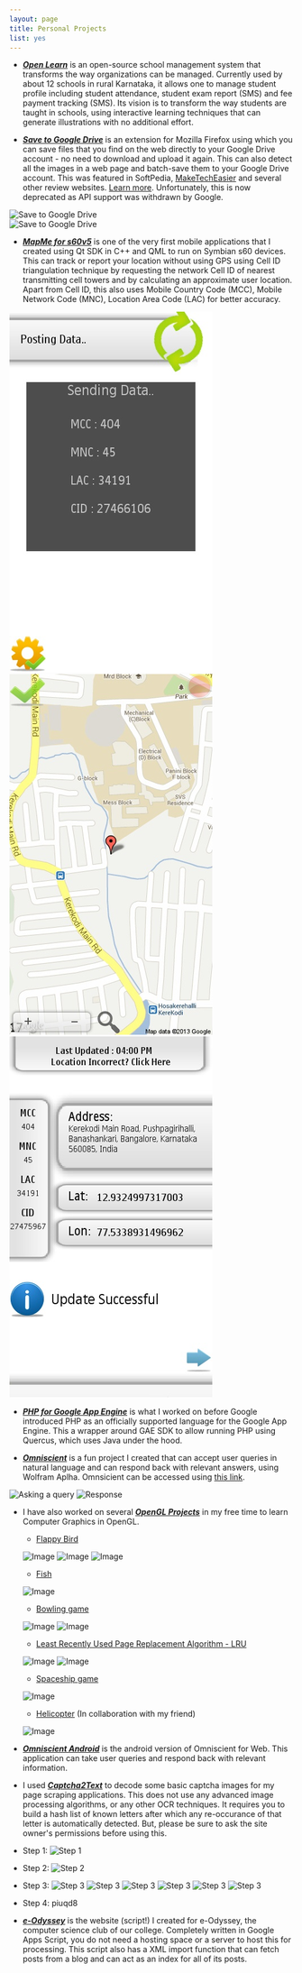 ```yaml
---
layout: page
title: Personal Projects
list: yes
---
```


* [**_Open Learn_**](https://github.com/akarthik10/rajeshwari) is an open-source school management system that transforms the way organizations can be managed. Currently used by about 12 schools in rural Karnataka, it allows one to manage student profile including student attendance, student exam report (SMS) and fee payment tracking (SMS). Its vision is to transform the way students are taught in schools, using interactive learning techniques that can generate illustrations with no additional effort.

* [**_Save to Google Drive_**](https://github.com/akarthik10/save_to_google_drive) is an extension for Mozilla Firefox using which you can save files that you find on the web directly to your Google Drive account - no need to download and upload it again. This can also detect all the images in a web page and batch-save them to your Google Drive account. This was featured in SoftPedia, [MakeTechEasier](https://www.maketecheasier.com/save-files-to-google-drive-firefox/) and several other review websites. [Learn more](https://akarthik10.wordpress.com/2013/01/03/save-to-google-drive-extension-for-mozilla-firefox/). Unfortunately, this is now deprecated as API support was withdrawn by Google.


![Save to Google Drive](https://akarthik10.github.io/public/save_to_gd_1.png "Adding Link")  
![Save to Google Drive](https://akarthik10.github.io/public/save_to_gd_2.png)


* [**_MapMe for s60v5_**](https://github.com/akarthik10/MapMe) is one of the very first mobile applications that I created using Qt SDK in C++ and QML to run on Symbian s60 devices. This can track or report your location without using GPS using Cell ID triangulation technique by requesting the network Cell ID of nearest transmitting cell towers and by calculating an approximate user location. Apart from Cell ID, this also uses Mobile Country Code (MCC), Mobile Network Code (MNC), Location Area Code (LAC) for better accuracy.
 
![Showing location without GPS](https://raw.githubusercontent.com/akarthik10/MapMe/master/Screenshots/Scr000014.jpg)
![Showing location without GPS](https://raw.githubusercontent.com/akarthik10/MapMe/master/Screenshots/Scr000005.jpg)
![Requesting data](https://raw.githubusercontent.com/akarthik10/MapMe/master/Screenshots/Scr000013.jpg)


* [**_PHP for Google App Engine_**](https://github.com/akarthik10/gae-php) is what I worked on before Google introduced PHP as an officially supported language for the Google App Engine. This a wrapper around GAE SDK to allow running PHP using Quercus, which uses Java under the hood. 

* [**_Omniscient_**](https://github.com/akarthik10/Omniscient) is a fun project I created that can accept user queries in natural language and can respond back with relevant answers, using Wolfram Aplha. Omnsicient can be accessed using [this link](http://omniscient-web.appspot.com).


![Asking a query](https://akarthik10.github.io/public/omni_1.png) 
![Response](https://akarthik10.github.io/public/omni_2.png)

* I have also worked on several [**_OpenGL Projects_**](https://github.com/akarthik10/opengl-samples/tree/master/examples) in my free time to learn Computer Graphics in OpenGL.

  * [Flappy Bird](https://github.com/akarthik10/opengl-samples/tree/master/examples/flappy)
  
  ![Image](https://akarthik10.github.io/public/flappy_1.PNG)
  ![Image](https://akarthik10.github.io/public/flappy_2.PNG)
  ![Image](https://akarthik10.github.io/public/flappy_3.PNG)

  * [Fish](https://github.com/akarthik10/opengl-samples/tree/master/examples/fish)
  
  ![Image](https://akarthik10.github.io/public/fish_1.PNG)

  * [Bowling game](https://github.com/akarthik10/opengl-samples/tree/master/examples/bowling)
  
  ![Image](https://akarthik10.github.io/public/bowling_1.PNG)
  ![Image](https://akarthik10.github.io/public/bowling_2.PNG)
  
  * [Least Recently Used Page Replacement Algorithm - LRU](https://github.com/akarthik10/opengl-samples/tree/master/examples/lru-page-replacement)
  
  ![Image](https://akarthik10.github.io/public/lru_1.PNG)
  ![Image](https://akarthik10.github.io/public/lru_2.PNG)

  * [Spaceship game](https://github.com/akarthik10/opengl-samples/tree/master/examples/asteroids)
  
  ![Image](https://akarthik10.github.io/public/spaceship.PNG)
  * [Helicopter](https://github.com/akarthik10/opengl-samples/tree/master/examples/helicopter) (In collaboration with my friend)
  
  ![Image](https://akarthik10.github.io/public/helicopter.PNG)

* [**_Omniscient Android_**](https://github.com/akarthik10/Omniscient_android) is the android version of Omniscient for Web. This application can take user queries and respond back with relevant information.

* I used [**_Captcha2Text_**](https://github.com/akarthik10/Captcha2Text) to decode some basic captcha images for my page scraping applications. This does not use any advanced image processing algorithms, or any other OCR techniques. It requires you to build a hash list of known letters after which any re-occurance of that letter is automatically detected. But, please be sure to ask the site owner's permissions before using this.

 * Step 1: ![Step 1](https://raw.githubusercontent.com/akarthik10/Captcha2Text/master/example/step_1_original_image/captcha.jpg)
 * Step 2: ![Step 2](https://raw.githubusercontent.com/akarthik10/Captcha2Text/master/example/step_2_cleaned_image/output.jpg)
 * Step 3: ![Step 3](https://raw.githubusercontent.com/akarthik10/Captcha2Text/master/example/step_3_split_letters/ltr0.jpg)  ![Step 3](https://raw.githubusercontent.com/akarthik10/Captcha2Text/master/example/step_3_split_letters/ltr1.jpg)  ![Step 3](https://raw.githubusercontent.com/akarthik10/Captcha2Text/master/example/step_3_split_letters/ltr2.jpg)  ![Step 3](https://raw.githubusercontent.com/akarthik10/Captcha2Text/master/example/step_3_split_letters/ltr3.jpg)  ![Step 3](https://raw.githubusercontent.com/akarthik10/Captcha2Text/master/example/step_3_split_letters/ltr4.jpg)  ![Step 3](https://raw.githubusercontent.com/akarthik10/Captcha2Text/master/example/step_3_split_letters/ltr5.jpg)
 * Step 4: piuqd8

* [**_e-Odyssey_**](https://github.com/akarthik10/e-Odyssey) is the website (script!) I created for e-Odyssey, the computer science club of our college. Completely written in Google Apps Script, you do not need a hosting space or a server to host this for processing. This script also has a XML import function that can fetch posts from a blog and can act as an index for all of its posts.
